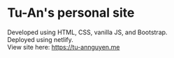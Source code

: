 # Tu-An's personal site
Developed using HTML, CSS, vanilla JS, and Bootstrap.  
Deployed using netlify.  
View site here: https://tu-annguyen.me
